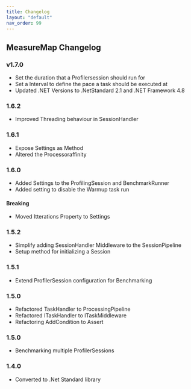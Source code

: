 ```yaml
---
title: Changelog
layout: "default"
nav_order: 99
---
```


## MeasureMap Changelog
### v1.7.0
- Set the duration that a Profilersession should run for
- Set a Interval to define the pace a task should be executed at
- Updated .NET Versions to .NetStandard 2.1 and .NET Framework 4.8

### 1.6.2
- Improved Threading behaviour in SessionHandler

### 1.6.1
- Expose Settings as Method
- Altered the Processoraffinity

### 1.6.0
- Added Settings to the ProfilingSession and BenchmarkRunner
- Added setting to disable the Warmup task run
#### Breaking
- Moved Itterations Property to Settings

### 1.5.2
- Simplify adding SessionHandler Middleware to the SessionPipeline
- Setup method for initializing a Session

### 1.5.1
- Extend ProfilerSession configuration for Benchmarking

### 1.5.0
- Refactored TaskHandler to ProcessingPipeline
- Refactored ITaskHandler to ITaskMiddleware
- Refactoring AddCondition to Assert

### 1.5.0
- Benchmarking multiple ProfilerSessions

### 1.4.0
- Converted to .Net Standard library
